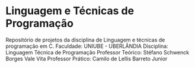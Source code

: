 # Linguagem e Técnicas de Programação
</div>
Repositório de projetos da disciplina de Linguagem e técnicas de programação em C.
</div>
Faculdade: UNIUBE - UBERLÂNDIA
Disciplina: Linguagem Técnica de Programação
Professor Teórico: Stéfano Schwenck Borges Vale Vita
Professor Prático: Camilo de Lellis Barreto Junior
